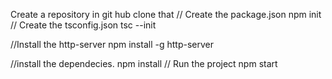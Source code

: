 Create a repository in git hub
clone that
// Create the package.json
npm init
// Create the tsconfig.json
tsc --init

//Install the http-server
npm install -g http-server

//install the dependecies.
npm install
// Run the project
npm start

